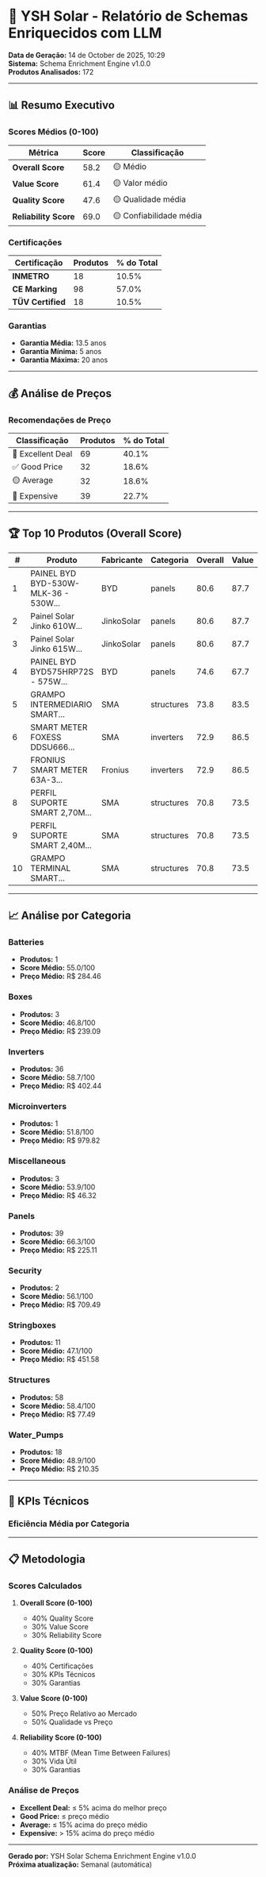 # 🤖 YSH Solar - Relatório de Schemas Enriquecidos com LLM

**Data de Geração:** 14 de October de 2025, 10:29  
**Sistema:** Schema Enrichment Engine v1.0.0  
**Produtos Analisados:** 172

---

## 📊 Resumo Executivo

### Scores Médios (0-100)

| Métrica | Score | Classificação |
|---------|-------|---------------|
| **Overall Score** | 58.2 | 🟡 Médio |
| **Value Score** | 61.4 | 🟡 Valor médio |
| **Quality Score** | 47.6 | 🟡 Qualidade média |
| **Reliability Score** | 69.0 | 🟡 Confiabilidade média |

### Certificações

| Certificação | Produtos | % do Total |
|--------------|----------|------------|
| **INMETRO** | 18 | 10.5% |
| **CE Marking** | 98 | 57.0% |
| **TÜV Certified** | 18 | 10.5% |

### Garantias

- **Garantia Média:** 13.5 anos
- **Garantia Mínima:** 5 anos
- **Garantia Máxima:** 20 anos

---

## 💰 Análise de Preços

### Recomendações de Preço

| Classificação | Produtos | % do Total |
|---------------|----------|------------|
| 🌟 Excellent Deal | 69 | 40.1% |
| ✅ Good Price | 32 | 18.6% |
| 🟡 Average | 32 | 18.6% |
| 🔴 Expensive | 39 | 22.7% |


---

## 🏆 Top 10 Produtos (Overall Score)

| # | Produto | Fabricante | Categoria | Overall | Value | Quality | Preço |
|---|---------|------------|-----------|---------|-------|---------|-------|
| 1 | PAINEL BYD BYD-530W-MLK-36 - 530W... | BYD | panels | 80.6 | 87.7 | 75.4 | R$ 728.12 |
| 2 | Painel Solar Jinko 610W... | JinkoSolar | panels | 80.6 | 87.7 | 75.4 | R$ 508.00 |
| 3 | Painel Solar Jinko 615W... | JinkoSolar | panels | 80.6 | 87.7 | 75.4 | R$ 508.00 |
| 4 | PAINEL BYD BYD575HRP72S - 575W... | BYD | panels | 74.6 | 67.7 | 75.4 | R$ 728.12 |
| 5 | GRAMPO INTERMEDIARIO SMART... | SMA | structures | 73.8 | 83.5 | 67.0 | R$ 6.13 |
| 6 | SMART METER FOXESS DDSU666... | SMA | inverters | 72.9 | 86.5 | 73.0 | R$ 686.58 |
| 7 | FRONIUS SMART METER 63A-3... | Fronius | inverters | 72.9 | 86.5 | 73.0 | R$ 10.99 |
| 8 | PERFIL SUPORTE SMART 2,70M... | SMA | structures | 70.8 | 73.5 | 67.0 | R$ 6.13 |
| 9 | PERFIL SUPORTE SMART 2,40M... | SMA | structures | 70.8 | 73.5 | 67.0 | R$ 6.13 |
| 10 | GRAMPO TERMINAL SMART... | SMA | structures | 70.8 | 73.5 | 67.0 | R$ 6.13 |


---

## 📈 Análise por Categoria


### Batteries

- **Produtos:** 1
- **Score Médio:** 55.0/100
- **Preço Médio:** R$ 284.46

### Boxes

- **Produtos:** 3
- **Score Médio:** 46.8/100
- **Preço Médio:** R$ 239.09

### Inverters

- **Produtos:** 36
- **Score Médio:** 58.7/100
- **Preço Médio:** R$ 402.44

### Microinverters

- **Produtos:** 1
- **Score Médio:** 51.8/100
- **Preço Médio:** R$ 979.82

### Miscellaneous

- **Produtos:** 3
- **Score Médio:** 53.9/100
- **Preço Médio:** R$ 46.32

### Panels

- **Produtos:** 39
- **Score Médio:** 66.3/100
- **Preço Médio:** R$ 225.11

### Security

- **Produtos:** 2
- **Score Médio:** 56.1/100
- **Preço Médio:** R$ 709.49

### Stringboxes

- **Produtos:** 11
- **Score Médio:** 47.1/100
- **Preço Médio:** R$ 451.58

### Structures

- **Produtos:** 58
- **Score Médio:** 58.4/100
- **Preço Médio:** R$ 77.49

### Water_Pumps

- **Produtos:** 18
- **Score Médio:** 48.9/100
- **Preço Médio:** R$ 210.35


---

## 🎯 KPIs Técnicos

### Eficiência Média por Categoria



---

## 📋 Metodologia

### Scores Calculados

1. **Overall Score (0-100)**
   - 40% Quality Score
   - 30% Value Score
   - 30% Reliability Score

2. **Quality Score (0-100)**
   - 40% Certificações
   - 30% KPIs Técnicos
   - 30% Garantias

3. **Value Score (0-100)**
   - 50% Preço Relativo ao Mercado
   - 50% Qualidade vs Preço

4. **Reliability Score (0-100)**
   - 40% MTBF (Mean Time Between Failures)
   - 30% Vida Útil
   - 30% Garantias

### Análise de Preços

- **Excellent Deal:** ≤ 5% acima do melhor preço
- **Good Price:** ≤ preço médio
- **Average:** ≤ 15% acima do preço médio
- **Expensive:** > 15% acima do preço médio

---

**Gerado por:** YSH Solar Schema Enrichment Engine v1.0.0  
**Próxima atualização:** Semanal (automática)


